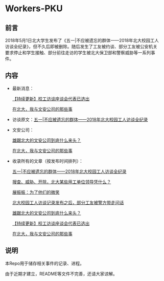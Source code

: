 # Workers-PKU

## 前言

2018年5月1日北大学生发布了《五一|不应被遗忘的群体——2018年北大校园工人访谈全纪录》，但不久后即被删除。随后发生了工友被约谈、部分工友被公安机关要求停止和学生接触、部分前往走访的学生被北大保卫部和警察威胁等一系列事件。


## 内容

- 最新消息：

    [【持续更新】校工访谈座谈会代表已选出](校工访谈座谈会代表已选出.md)

    [在北大，我与文安公司的那些事](在北大，我与文安公司的那些事.md)

- 访谈原文：[五一|不应被遗忘的群体——2018年北大校园工人访谈全纪录](五一|不应被遗忘的群体——2018年北大校园工人访谈全纪录.md)

- 文安公司：

    [雄踞北大的文安公司到底什么来头？](雄踞北大的文安公司到底什么来头.md)

    [在北大，我与文安公司的那些事](在北大，我与文安公司的那些事.md)

- 收录所有的文章（按发布时间排列）：

    [五一|不应被遗忘的群体——2018年北大校园工人访谈全纪录](五一|不应被遗忘的群体——2018年北大校园工人访谈全纪录.md)

    [搜查、威胁、开除，北大某些用工单位领导凭什么？](搜查、威胁、开除，北大某些用工单位领导凭什么.md)

    [展振振：为了他们的微笑](展振振：为了他们的微笑.md)

    [北大校园工人访谈记录发布之后，部分工友被警方带走问话](北大校园工人访谈记录发布之后，部分工友被警方带走问话.md)

    [雄踞北大的文安公司到底什么来头？](雄踞北大的文安公司到底什么来头.md)

    [【持续更新】校工访谈座谈会代表已选出](校工访谈座谈会代表已选出.md)

    [在北大，我与文安公司的那些事](在北大，我与文安公司的那些事.md)


## 说明

本Repo用于储存相关事件的记录、进程。

由于近期才建立，README等文件不完善，还请大家谅解。